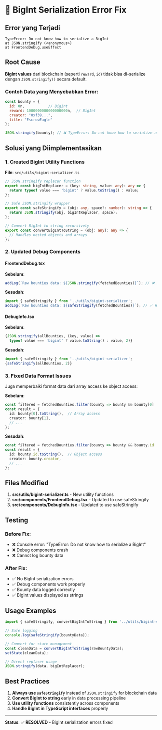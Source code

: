 # 🐛 BigInt Serialization Error Fix

## Error yang Terjadi
```
TypeError: Do not know how to serialize a BigInt
at JSON.stringify (<anonymous>)
at FrontendDebug.useEffect
```

## Root Cause
**BigInt values** dari blockchain (seperti `reward`, `id`) tidak bisa di-serialize dengan `JSON.stringify()` secara default.

### Contoh Data yang Menyebabkan Error:
```javascript
const bounty = {
  id: 0n,           // BigInt
  reward: 1000000000000000000n,  // BigInt
  creator: "0xf39...",
  title: "EscrowEagle"
};

JSON.stringify(bounty); // ❌ TypeError: Do not know how to serialize a BigInt
```

## Solusi yang Diimplementasikan

### 1. Created BigInt Utility Functions
**File**: `src/utils/bigint-serializer.ts`

```typescript
// JSON.stringify replacer function
export const bigIntReplacer = (key: string, value: any): any => {
  return typeof value === 'bigint' ? value.toString() : value;
};

// Safe JSON.stringify wrapper
export const safeStringify = (obj: any, space?: number): string => {
  return JSON.stringify(obj, bigIntReplacer, space);
};

// Convert BigInt to string recursively
export const convertBigIntToString = (obj: any): any => {
  // Handles nested objects and arrays
};
```

### 2. Updated Debug Components

#### FrontendDebug.tsx
**Sebelum:**
```typescript
addLog(`Raw bounties data: ${JSON.stringify(fetchedBounties)}`); // ❌ Error
```

**Sesudah:**
```typescript
import { safeStringify } from '../utils/bigint-serializer';
addLog(`Raw bounties data: ${safeStringify(fetchedBounties)}`); // ✅ Works
```

#### DebugInfo.tsx
**Sebelum:**
```typescript
{JSON.stringify(allBounties, (key, value) =>
  typeof value === 'bigint' ? value.toString() : value, 2)}
```

**Sesudah:**
```typescript
import { safeStringify } from '../utils/bigint-serializer';
{safeStringify(allBounties, 2)}
```

### 3. Fixed Data Format Issues
Juga memperbaiki format data dari array access ke object access:

**Sebelum:**
```typescript
const filtered = fetchedBounties.filter(bounty => bounty && bounty[0] !== undefined);
const result = {
  id: bounty[0].toString(),  // Array access
  creator: bounty[1],
  // ...
};
```

**Sesudah:**
```typescript
const filtered = fetchedBounties.filter(bounty => bounty && bounty.id !== undefined);
const result = {
  id: bounty.id.toString(),  // Object access
  creator: bounty.creator,
  // ...
};
```

## Files Modified

1. **src/utils/bigint-serializer.ts** - New utility functions
2. **src/components/FrontendDebug.tsx** - Updated to use safeStringify
3. **src/components/DebugInfo.tsx** - Updated to use safeStringify

## Testing

### Before Fix:
- ❌ Console error: "TypeError: Do not know how to serialize a BigInt"
- ❌ Debug components crash
- ❌ Cannot log bounty data

### After Fix:
- ✅ No BigInt serialization errors
- ✅ Debug components work properly
- ✅ Bounty data logged correctly
- ✅ BigInt values displayed as strings

## Usage Examples

```typescript
import { safeStringify, convertBigIntToString } from '../utils/bigint-serializer';

// Safe logging
console.log(safeStringify(bountyData));

// Convert for state management
const cleanData = convertBigIntToString(rawBountyData);
setState(cleanData);

// Direct replacer usage
JSON.stringify(data, bigIntReplacer);
```

## Best Practices

1. **Always use `safeStringify`** instead of `JSON.stringify` for blockchain data
2. **Convert BigInt to string** early in data processing pipeline
3. **Use utility functions** consistently across components
4. **Handle BigInt in TypeScript interfaces** properly

---

**Status**: ✅ **RESOLVED** - BigInt serialization errors fixed